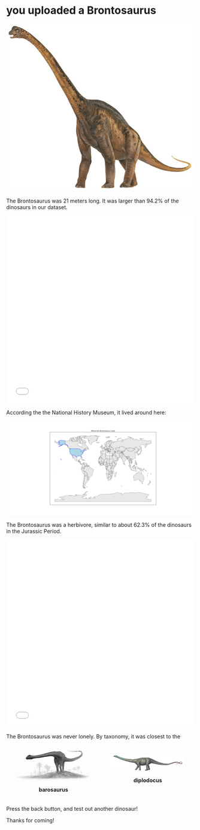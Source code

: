 # you uploaded a Brontosaurus

<div style="text-align:center">
    <img src="assets/bron_image.png" alt="Alt Text">
</div>

The Brontosaurus was 21 meters long. It was larger than 94.2% of the dinosaurs in our dataset.

<div style="text-align:center">
<iframe src="assets/bron_length.html" width="500" height="500" frameborder="0"></iframe>
</div>

According the the National History Museum, it lived around here:
<div style="text-align:center">
    <img src="assets/bron_locate.png" alt="Alt Text">
</div>

The Brontosaurus was a herbivore, similar to about 62.3% of the dinosaurs in the Jurassic Period.
<div style="text-align:center">
<iframe src="assets/bron_diet.html" width="500" height="500" frameborder="0"></iframe>
</div>

The Brontosaurus was never lonely. By taxonomy, it was closest to the

<div style="display:flex; flex-direction:row; justify-content:center; align-items:center; margin-bottom:20px;">
    <div style="flex:1; text-align:center;">
        <img src="assets/barosaurus.jpeg" alt="Image 1" style="width:200px; height:auto;">
        <p style="font-weight:bold;">barosaurus</p>
    </div>
    <div style="flex:1; text-align:center;">
        <img src="assets/diplodocus.jpeg" alt="Image 2" style="width:200px; height:auto;">
        <p style="font-weight:bold;">diplodocus</p>
    </div>
</div>

Press the back button, and test out another dinosaur!

Thanks for coming!
